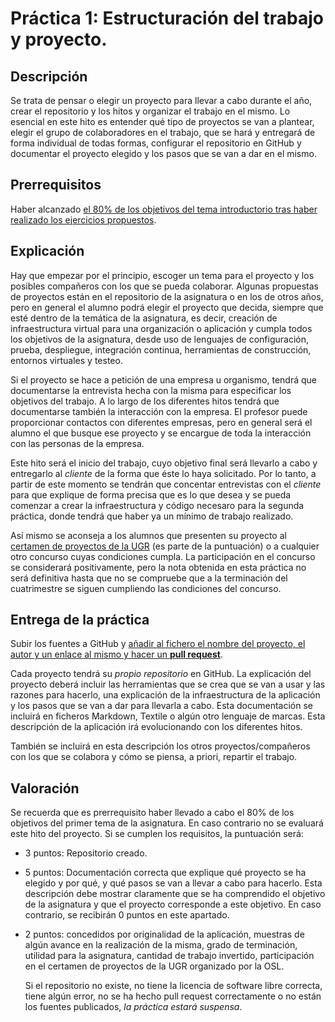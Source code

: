 Práctica 1: Estructuración del trabajo y proyecto.
=====================================

Descripción
-----------------

Se trata de pensar o elegir un proyecto para llevar a cabo durante el año,
crear el repositorio y los hitos y organizar el trabajo en el
mismo. Lo esencial en este hito es entender qué tipo de proyectos se van a
plantear, elegir el grupo de colaboradores en el trabajo, que se hará
y entregará de forma individual de todas formas, configurar
el repositorio en GitHub y documentar el proyecto elegido y los pasos que se van a dar
en el mismo.

Prerrequisitos
--------------------

Haber alcanzado
[el 80% de los objetivos del tema introductorio tras haber realizado los ejercicios propuestos](../temas/Intro_concepto_y_soporte_fisico.md). 

Explicación
----------------

Hay que empezar por el principio, escoger un tema para el proyecto y
los posibles compañeros con los que se pueda colaborar. Algunas
propuestas de proyectos están en el 
repositorio de la asignatura o en los de otros años, pero en general
el alumno podrá elegir el proyecto que decida, siempre que esté dentro
de la temática de la asignatura, es decir, creación de infraestructura
virtual para una organización o aplicación y cumpla todos los
objetivos de la asignatura, desde uso de lenguajes de configuración,
prueba, despliegue, integración continua, herramientas de
construcción, entornos virtuales y testeo.

Si el proyecto se hace a petición de una empresa u organismo, tendrá
que documentarse la entrevista hecha con la misma para especificar los
objetivos del trabajo. A lo largo de los diferentes hitos tendrá que
documentarse también la interacción con la empresa. El profesor puede
proporcionar contactos con diferentes empresas, pero en general será
el alumno el que busque ese proyecto y se encargue de toda la
interacción con las personas de la empresa. 

Este hito será el inicio del trabajo, cuyo objetivo final será
llevarlo a cabo y entregarlo al *cliente* de la forma que éste lo haya
solicitado. Por lo tanto, a partir de este momento se tendrán que
concentar entrevistas con el *cliente* para que explique de forma
precisa que es lo que desea y se pueda comenzar a crear la
infraestructura y código necesaro para la segunda práctica, donde
tendrá que haber ya un mínimo de trabajo realizado. 

Así mismo se aconseja a los alumnos que presenten su proyecto al
[certamen de proyectos de la UGR](http://osl.ugr.es/bases-de-los-premios-a-proyectos-libres-de-la-ugr/)
(es parte de la puntuación) o a cualquier
otro concurso cuyas condiciones cumpla. La participación en el
concurso se considerará positivamente, pero la nota obtenida en esta
práctica no será definitiva hasta que no se compruebe que a la
terminación del cuatrimestre se siguen cumpliendo las condiciones del
concurso. 

Entrega de la práctica
--------------------------------

Subir los fuentes a GitHub y
[añadir al fichero el nombre del proyecto, el autor y un enlace al mismo y hacer un **pull request**](https://github.com/JJ/IV-2015-16/practicas/1.md). 

Cada proyecto tendrá su *propio repositorio* en GitHub. La explicación
del proyecto deberá incluir las herramientas que se crea que se van a
usar y las razones para hacerlo, una explicación de la infraestructura
de la aplicación y los pasos que se van a dar para llevarla a cabo. Esta documentación se incluirá
en ficheros  Markdown,
Textile o algún otro lenguaje de marcas. Esta descripción de la
aplicación irá evolucionando con los diferentes hitos.

También se incluirá en esta descripción los otros proyectos/compañeros
con los que se colabora y cómo se piensa, a priori, repartir el trabajo.

Valoración
--------------

Se recuerda que es prerrequisito haber llevado a cabo el 80% de los
objetivos del primer tema de la asignatura. En caso contrario no se
evaluará este hito del proyecto. Si se cumplen los requisitos, la
puntuación será:

* 3 puntos: Repositorio creado. 
* 5 puntos: Documentación correcta que explique qué proyecto se ha
  elegido y por qué, y qué pasos se van a llevar a cabo para
  hacerlo. Esta descripción debe mostrar claramente que se ha
  comprendido el objetivo de la asignatura y que el proyecto
  corresponde a este objetivo. En caso contrario, se recibirán 0
  puntos en este apartado.
* 2 puntos: concedidos por originalidad de la aplicación, muestras de
  algún avance en la realización de la misma, grado de
  terminación, utilidad para la asignatura, cantidad de trabajo
  invertido, participación en el certamen de proyectos de la UGR
  organizado por la OSL.
  
  Si el repositorio no existe, no tiene la licencia de software libre
  correcta, tiene algún error, no se ha hecho pull request
  correctamente o no están los fuentes publicados, *la práctica estará
  suspensa*. 
